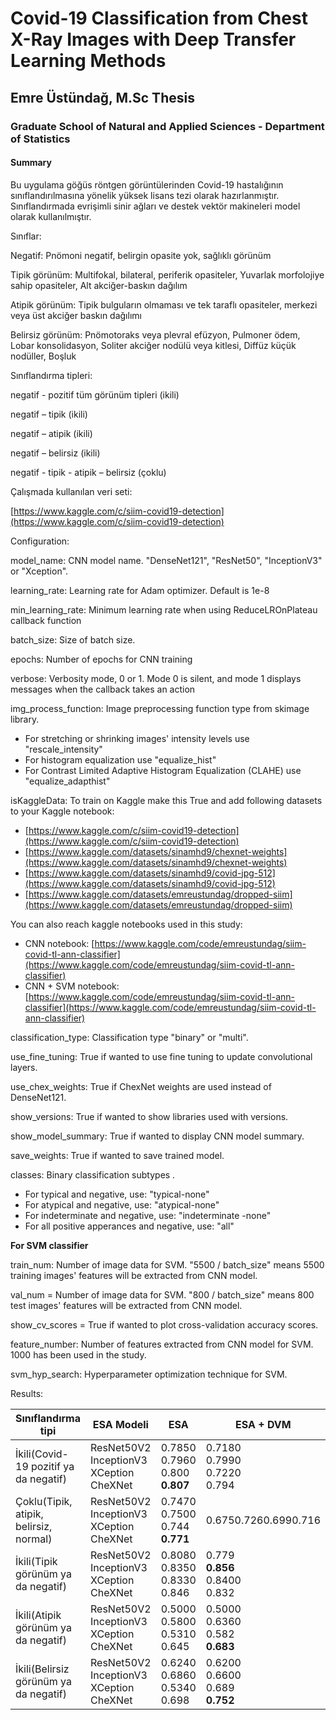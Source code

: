 # Covid-19 Classification from Chest X-Ray Images with Deep Transfer Learning Methods

## Emre Üstündağ, M.Sc Thesis

### Graduate School of Natural and Applied Sciences - Department of Statistics

#### Summary

Bu uygulama göğüs röntgen görüntülerinden Covid-19 hastalığının sınıflandırılmasına yönelik yüksek lisans tezi olarak hazırlanmıştır. Sınıflandırmada evrişimli sinir ağları ve destek vektör makineleri model olarak kullanılmıştır.

Sınıflar:

Negatif: Pnömoni negatif, belirgin opasite yok, sağlıklı görünüm

Tipik görünüm: Multifokal, bilateral, periferik opasiteler, Yuvarlak morfolojiye sahip opasiteler, Alt akciğer-baskın dağılım

Atipik görünüm: Tipik bulguların olmaması ve tek taraflı opasiteler, merkezi veya üst akciğer baskın dağılımı

Belirsiz görünüm: Pnömotoraks veya plevral efüzyon, Pulmoner ödem, Lobar konsolidasyon, Soliter akciğer nodülü veya kitlesi, Diffüz küçük nodüller, Boşluk

Sınıflandırma tipleri:

negatif - pozitif tüm görünüm tipleri (ikili)

negatif – tipik (ikili)

negatif – atipik (ikili)

negatif – belirsiz (ikili)

negatif - tipik - atipik – belirsiz (çoklu)

Çalışmada kullanılan veri seti:

[https://www.kaggle.com/c/siim-covid19-detection](https://www.kaggle.com/c/siim-covid19-detection)

Configuration:

model\_name: CNN model name. &quot;DenseNet121&quot;, &quot;ResNet50&quot;, &quot;InceptionV3&quot; or &quot;Xception&quot;.

learning\_rate: Learning rate for Adam optimizer. Default is 1e-8

min\_learning\_rate: Minimum learning rate when using ReduceLROnPlateau callback function

batch\_size: Size of batch size.

epochs: Number of epochs for CNN training

verbose: Verbosity mode, 0 or 1. Mode 0 is silent, and mode 1 displays messages when the callback takes an action

img\_process\_function: Image preprocessing function type from skimage library.

- For stretching or shrinking images&#39; intensity levels use &quot;rescale\_intensity&quot;
- For histogram equalization use &quot;equalize\_hist&quot;
- For Contrast Limited Adaptive Histogram Equalization (CLAHE) use &quot;equalize\_adapthist&quot;

isKaggleData: To train on Kaggle make this True and add following datasets to your Kaggle notebook:

- [https://www.kaggle.com/c/siim-covid19-detection](https://www.kaggle.com/c/siim-covid19-detection)
- [https://www.kaggle.com/datasets/sinamhd9/chexnet-weights](https://www.kaggle.com/datasets/sinamhd9/chexnet-weights)
- [https://www.kaggle.com/datasets/sinamhd9/covid-jpg-512](https://www.kaggle.com/datasets/sinamhd9/covid-jpg-512)
- [https://www.kaggle.com/datasets/emreustundag/dropped-siim](https://www.kaggle.com/datasets/emreustundag/dropped-siim)

You can also reach kaggle notebooks used in this study:

- CNN notebook: [https://www.kaggle.com/code/emreustundag/siim-covid-tl-ann-classifier](https://www.kaggle.com/code/emreustundag/siim-covid-tl-ann-classifier)
- CNN + SVM notebook: [https://www.kaggle.com/code/emreustundag/siim-covid-tl-ann-classifier](https://www.kaggle.com/code/emreustundag/siim-covid-tl-ann-classifier)

classification\_type: Classification type &quot;binary&quot; or &quot;multi&quot;.

use\_fine\_tuning: True if wanted to use fine tuning to update convolutional layers.

use\_chex\_weights: True if ChexNet weights are used instead of DenseNet121.

show\_versions: True if wanted to show libraries used with versions.

show\_model\_summary: True if wanted to display CNN model summary.

save\_weights: True if wanted to save trained model.

classes: Binary classification subtypes .

- For typical and negative, use: &quot;typical-none&quot;
- For atypical and negative, use: &quot;atypical-none&quot;
- For indeterminate and negative, use: &quot;indeterminate -none&quot;
- For all positive apperances and negative, use: &quot;all&quot;

**For SVM classifier**

train\_num: Number of image data for SVM. &quot;5500 / batch\_size&quot; means 5500 training images&#39; features will be extracted from CNN model.

val\_num = Number of image data for SVM. &quot;800 / batch\_size&quot; means 800 test images&#39; features will be extracted from CNN model.

show\_cv\_scores = True if wanted to plot cross-validation accuracy scores.

feature\_number: Number of features extracted from CNN model for SVM. 1000 has been used in the study.

svm\_hyp\_search: Hyperparameter optimization technique for SVM.

Results:

| **Sınıflandırma tipi** | **ESA Modeli** | **ESA** | **ESA + DVM** |
| --- | --- | --- | --- |
| İkili(Covid-19 pozitif ya da negatif) | ResNet50V2 </br>InceptionV3</br>XCeption</br>CheXNet | 0.7850</br>0.7960</br>0.800</br> **0.807** | 0.7180</br>0.7990</br>0.7220</br>0.794 |
| Çoklu(Tipik, atipik, belirsiz, normal) | ResNet50V2</br>InceptionV3</br>XCeption</br>CheXNet | 0.7470</br>0.7500</br>0.744</br> **0.771** | 0.6750.7260.6990.716 |
| İkili(Tipik görünüm ya da negatif) | ResNet50V2</br>InceptionV3</br>XCeption</br>CheXNet | 0.8080</br>0.8350</br>0.8330</br>0.846 | 0.779 </br>**0.856** </br>0.8400</br>0.832 |
| İkili(Atipik görünüm ya da negatif) | ResNet50V2</br>InceptionV3</br>XCeption</br>CheXNet | 0.5000</br>0.5800</br>0.5310</br>0.645 | 0.5000</br>0.6360</br>0.582</br> **0.683** |
| İkili(Belirsiz görünüm ya da negatif) | ResNet50V2</br>InceptionV3</br>XCeption</br>CheXNet | 0.6240</br>0.6860</br>0.5340</br>0.698 | 0.6200</br>0.6600</br>0.689 </br>**0.752** |

